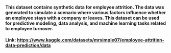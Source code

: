 #### This dataset contains synthetic data for employee attrition. The data was generated to simulate a scenario where various factors influence whether an employee stays with a company or leaves. This dataset can be used for predictive modeling, data analysis, and machine learning tasks related to employee turnover.

#### Link: https://www.kaggle.com/datasets/mrsimple07/employee-attrition-data-prediction/data